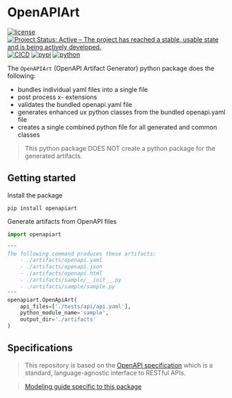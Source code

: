 # OpenAPIArt 

[![license](https://img.shields.io/badge/license-MIT-green.svg)](https://en.wikipedia.org/wiki/MIT_License)
[![Project Status: Active – The project has reached a stable, usable state and is being actively developed.](https://www.repostatus.org/badges/latest/active.svg)](https://www.repostatus.org/#active)
[![CICD](https://github.com/open-traffic-generator/openapiart/workflows/CICD/badge.svg)](https://github.com/open-traffic-generator/openapiart/actions)
[![pypi](https://img.shields.io/pypi/v/openapiart.svg)](https://pypi.org/project/openapiart)
[![python](https://img.shields.io/pypi/pyversions/snappi.svg)](https://pypi.python.org/pypi/snappi)


The `OpenAPIArt` (OpenAPI Artifact Generator) python package does the following:
- bundles individual yaml files into a single file
- post process x- extensions
- validates the bundled openapi.yaml file
- generates enhanced ux python classes from the bundled openapi.yaml file
- creates a single combined python file for all generated and common classes
> This python package DOES NOT create a python package for the generated artifacts.


## Getting started
Install the package
```
pip install openapiart
```

Generate artifacts from OpenAPI files
```python
import openapiart

""" 
The following command produces these artifacts:
    - ./artifacts/openapi.yaml
    - ./artifacts/openapi.json
    - ./artifacts/openapi.html
    - ./artifacts/sample/__init__.py
    - ./artifacts/sample/sample.py
"""
openapiart.OpenApiArt(
    api_files=['./tests/api/api.yaml'], 
    python_module_name='sample', 
    output_dir='./artifacts'
)
```

## Specifications
> This repository is based on the [OpenAPI specification](
https://github.com/OAI/OpenAPI-Specification/blob/master/versions/3.0.3.md) 
which is a standard, language-agnostic interface to RESTful APIs. 

> [Modeling guide specific to this package](../main/MODELGUIDE.md)


